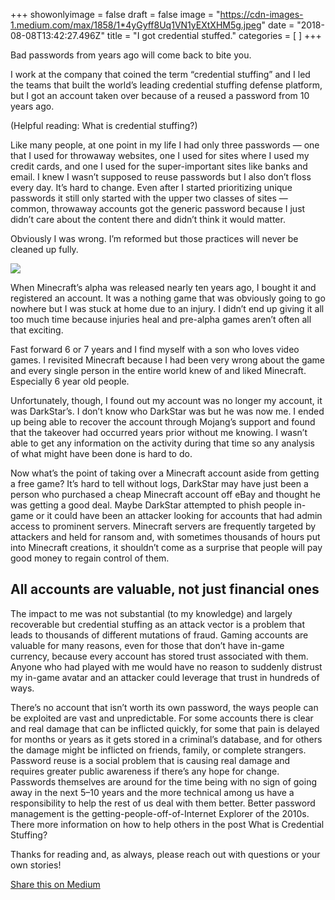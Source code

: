 +++
showonlyimage = false
draft = false
image = "https://cdn-images-1.medium.com/max/1858/1*4yGyff8Uq1VN1yEXtXHM5g.jpeg"
date = "2018-08-08T13:42:27.496Z"
title = "I got credential stuffed."
categories = [ ]
+++




<span class=subtitle>Bad passwords from years ago will come back to bite you.</span>


<!--more-->

I work at the company that coined the term “credential stuffing” and I led the teams that built the world’s leading credential stuffing defense platform, but I got an account taken over because of a reused a password from 10 years ago.


(Helpful reading: What is credential stuffing?)


Like many people, at one point in my life I had only three passwords — one that I used for throwaway websites, one I used for sites where I used my credit cards, and one I used for the super-important sites like banks and email. I knew I wasn’t supposed to reuse passwords but I also don’t floss every day. It’s hard to change. Even after I started prioritizing unique passwords it still only started with the upper two classes of sites — common, throwaway accounts got the generic password because I just didn’t care about the content there and didn’t think it would matter.


Obviously I was wrong. I’m reformed but those practices will never be cleaned up fully.

<img style='max-width:100%;' src="https://cdn-images-1.medium.com/max/1858/1*4yGyff8Uq1VN1yEXtXHM5g.jpeg">

When Minecraft’s alpha was released nearly ten years ago, I bought it and registered an account. It was a nothing game that was obviously going to go nowhere but I was stuck at home due to an injury. I didn’t end up giving it all too much time because injuries heal and pre-alpha games aren’t often all that exciting.


Fast forward 6 or 7 years and I find myself with a son who loves video games. I revisited Minecraft because I had been very wrong about the game and every single person in the entire world knew of and liked Minecraft. Especially 6 year old people.


Unfortunately, though, I found out my account was no longer my account, it was DarkStar’s. I don’t know who DarkStar was but he was now me. I ended up being able to recover the account through Mojang’s support and found that the takeover had occurred years prior without me knowing. I wasn’t able to get any information on the activity during that time so any analysis of what might have been done is hard to do.


Now what’s the point of taking over a Minecraft account aside from getting a free game? It’s hard to tell without logs, DarkStar may have just been a person who purchased a cheap Minecraft account off eBay and thought he was getting a good deal. Maybe DarkStar attempted to phish people in-game or it could have been an attacker looking for accounts that had admin access to prominent servers. Minecraft servers are frequently targeted by attackers and held for ransom and, with sometimes thousands of hours put into Minecraft creations, it shouldn’t come as a surprise that people will pay good money to regain control of them.


## All accounts are valuable, not just financial ones


The impact to me was not substantial (to my knowledge) and largely recoverable but credential stuffing as an attack vector is a problem that leads to thousands of different mutations of fraud. Gaming accounts are valuable for many reasons, even for those that don’t have in-game currency, because every account has stored trust associated with them. Anyone who had played with me would have no reason to suddenly distrust my in-game avatar and an attacker could leverage that trust in hundreds of ways.


There’s no account that isn’t worth its own password, the ways people can be exploited are vast and unpredictable. For some accounts there is clear and real damage that can be inflicted quickly, for some that pain is delayed for months or years as it gets stored in a criminal’s database, and for others the damage might be inflicted on friends, family, or complete strangers. Password reuse is a social problem that is causing real damage and requires greater public awareness if there’s any hope for change. Passwords themselves are around for the time being with no sign of going away in the next 5–10 years and the more technical among us have a responsibility to help the rest of us deal with them better. Better password management is the getting-people-off-of-Internet Explorer of the 2010s. There more information on how to help others in the post What is Credential Stuffing?


Thanks for reading and, as always, please reach out with questions or your own stories!


[Share this on Medium](https://medium.com/@jsoverson/i-got-credential-stuffed-c6158d950a56)
